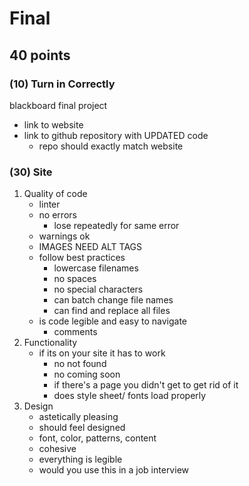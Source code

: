 # Final
## 40 points
### (10) Turn in Correctly
blackboard final project
- link to website
- link to github repository with UPDATED code
    - repo should exactly match website
### (30) Site
1. Quality of code
    - linter
    - no errors
        - lose repeatedly for same error
    - warnings ok
    - IMAGES NEED ALT TAGS
    - follow best practices
        - lowercase filenames
        - no spaces
        - no special characters
        - can batch change file names
        - can find and replace all files
    - is code legible and easy to navigate
        - comments
2. Functionality
    - if its on your site it has to work
        - no not found
        - no coming soon
        - if there's a page you didn't get to get rid of it
        - does style sheet/ fonts load properly
3. Design
    - astetically pleasing
    - should feel designed
    - font, color, patterns, content
    - cohesive
    - everything is legible
    - would you use this in a job interview